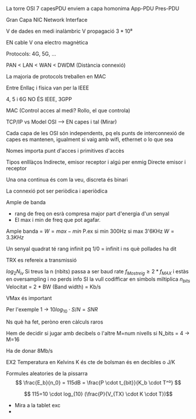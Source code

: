 La torre OSI
7 capesPDU enviem a capa homonima 
	App-PDU
	Pres-PDU



Gran Capa 
NIC
	Network Interface

V de dades en medi inalàmbric
	V propagació $3 *10⁸$

EN cable V ona electro magnètica

Protocols: 4G, 5G, ...

PAN < LAN < WAN < DWDM (Distància connexió)


La majoria de protocols treballen en MAC

Entre Enllaç i física van per la IEEE

4, 5 i 6G NO ÉS IEEE, 3GPP


MAC (Control acces al medi? Rollo, el que controla)




TCP/IP vs Model OSI --> EN capes i tal (Mirar)

Cada capa de les OSI són independents, pq els punts de interconnexió de capes es mantenen, igualment si vaig amb wifi, ethernet o lo que sea

Nomes importa punt d'acces i primitives d'accès


Tipos enlllàços
Indirecte, emisor receptor i algú per enmig
Directe emisor i receptor


Una ona continua és com la veu, discreta és binari 

La connexió pot ser periòdica i aperiòdica



Ample de banda
- rang de freq on esrà compresa major part d'energia d'un senyal
- El max i min de freq que pot agafar. 

Ample banda = $W=max-min$
	P.ex
	si min 300Hz
	si max 3'6KHz
	$W=3.3KHz$

Un senyal quadrat té rang infinit pq 1/0 = infinit i ns què pollades ha dit

TRX es refereix a transmissió

$log_2N_{iv}$ Si treus la n (nbits) passa a ser baud rate 
$f_{Mostreig} \ge 2*f_{MAX}$
	i estàs en oversampling i no perds info
	SI la vull codifficar en simbols miltiplica $n_{bits}$
Velocitat = 2 * BW (Band width) = Kb/s

VMax és important


Per l'exemple 1 -> $10log_{10} \cdot S/N = SNR$

Ns què ha fet, peròno eren càlculs raros

Hem de decidir si jugar amb decibels o l'altre
M=num nivells si N_bits = 4 -> M=16

Ha de donar 8Mb/s

EX2
	Temperatura en Kelvins
	K és cte de bolsman
		és en decibles o J/K
		

Formules aleatories de la pissarra
$$
\frac{E_b}{n_0} = 115dB = \frac{P \cdot t_{bit}}{K_b \cdot T^º}
$$

$$
115=10 \cdot log_{10}
(\frac{P}{V_{TX} \cdot K \cdot T})$$

* Mira a la tablet exc
* 




